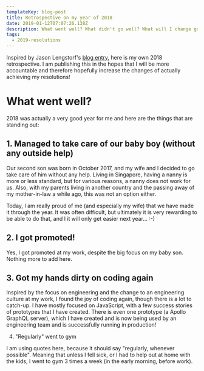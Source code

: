```yaml
---
templateKey: blog-post
title: Retrospective on my year of 2018
date: 2019-01-12T07:07:26.138Z
description: What went well? What didn't go well? What will I change going forward?
tags:
  - 2019-resolutions
---
```

Inspired by Jason Lengstorf's [blog entry](https://lengstorf.com/2018-personal-retrospective), here is my own 2018 retrospective. I am publishing this in the hopes that I will be more accountable and therefore hopefully increase the changes of actually achieving my resolutions!

# What went well?

2018 was actually a very good year for me and here are the things that are standing out:

## 1. Managed to take care of our baby boy (without any outside help)

Our second son was born in October 2017, and my wife and I decided to go take care of him without any help. Living in Singapore, having a nanny is more or less standard, but for various reasons, a nanny does not work for us. Also, with my parents living in another country and the passing away of my mother-in-law a while ago, this was not an option either.

Today, I am really proud of me (and especially my wife) that we have made it through the year. It was often difficult, but ultimately it is very rewarding to be able to do that, and I it will only get easier next year... :-)

## 2. I got promoted!

Yes, I got promoted at my work, despite the big focus on my baby son. Nothing more to add here.

## 3. Got my hands dirty on coding again

Inspired by the focus on engineering and the change to an engineering culture at my work, I found the joy of coding again, though there is a lot to catch-up. I have mostly focused on JavaScript, with a few success stories of prototypes that I have created. There is even one prototype (a Apollo GraphQL server), which I have created and is now being used by an engineering team and is successfully running in production!

4. "Regularly" went to gym

I am using quotes here, because it should say "regularly, whenever possible". Meaning that unless I fell sick, or I had to help out at home with the kids, I went to gym 3 times a week (in the early morning, before work).
